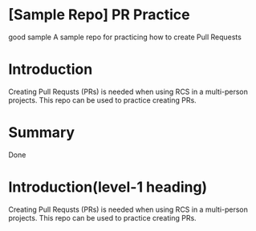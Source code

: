 # [Sample Repo] PR Practice
good sample
A sample repo for practicing how to create Pull Requests

# Introduction
Creating Pull Requsts (PRs) is needed when using RCS in a multi-person projects. This repo can be used to practice creating PRs.

# Summary
Done

# Introduction(level-1 heading)
Creating Pull Requsts (PRs) is needed when using RCS in a multi-person projects. This repo can be used to practice creating PRs.

